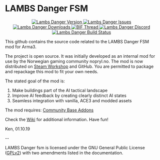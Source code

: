 # LAMBS Danger FSM
<p align="center">
    <a href="https://github.com/nk3nny/LambsDanger/releases/latest">
        <img src="https://img.shields.io/badge/Version-2.5.2-blue.svg?style=flat-square" alt="Lambs Danger Version">
    </a>
    <a href="https://github.com/nk3nny/LambsDanger/issues">
        <img src="https://img.shields.io/github/issues-raw/nk3nny/LambsDanger.svg?style=flat-square&label=Issues" alt="Lambs Danger Issues">
    </a>
    <a href="https://github.com/nk3nny/LambsDanger/releases">
        <img src="https://img.shields.io/github/downloads/nk3nny/LambsDanger/total.svg?style=flat-square&label=Downloads" alt="Lambs Danger Downloads">
    </a>
    <a href="https://forums.bohemia.net/forums/topic/225402-lambs-improved-dangerfsm/">
        <img src="https://img.shields.io/badge/BIF-Thread-lightgrey.svg?style=flat-square" alt="BIF Thread">
    </a>
    <a href="https://discord.gg/4q9pTKP">
        <img src="https://img.shields.io/discord/681656029758488619?color=%237289da&label=Discord&logo=discord&style=flat-square" alt="Lambs Danger Discord">
    </a>
    <a href="https://github.com/nk3nny/LambsDanger/actions?query=workflow%3AArma">
        <img src="https://img.shields.io/github/workflow/status/nk3nny/LambsDanger/Arma/master?logo=github&style=flat-square" alt="Lambs Danger Build Status">
    </a>
</p>

This github contains the source code related to the LAMBS Danger FSM mod for Arma3. 

The project is open source. It was initially developed as an internal mod for use by the Norwegian gaming community nopryl.no. The mod is now distributed on [Steam Workshop](https://steamcommunity.com/sharedfiles/filedetails/?id=1858075458) and GitHub. You are permitted to package and repackage this mod to fit your own needs. 

The stated goal of the mod is: 
1. Make buildings part of the AI tactical landscape
2. Improve AI feedback by creating clearly distinct AI states
3. Seamless integration with vanilla, ACE3 and modded assets

The mod requires: [Community Base Addons](https://github.com/CBATeam/CBA_A3)

Check the [Wiki](https://github.com/nk3nny/LambsDanger/wiki) for additional information. Have fun!

Ken, 
01.10.19

-- 

LAMBS Danger fsm is licensed under the GNU General Public License ([GPLv2](https://github.com/nk3nny/LambsDanger/blob/master/LICENSE)) with two amendments listed in the documentation. 
